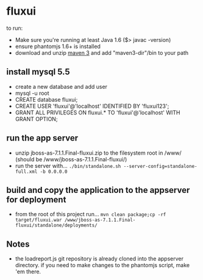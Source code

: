 fluxui
======

to run:
* Make sure you're running at least Java 1.6 ($> javac -version)
* ensure phantomjs 1.6+ is installed
* download and unzip [maven 3](http://maven.apache.org/download.html) and add "maven3-dir"/bin to your path

## install mysql 5.5
* create a new database and add user
* mysql -u root
* CREATE database fluxui;
* CREATE USER 'fluxui'@'localhost' IDENTIFIED BY 'fluxui123';
* GRANT ALL PRIVILEGES ON fluxui.* TO 'fluxui'@'localhost' WITH GRANT OPTION;

## run the app server
* unzip jboss-as-7.1.1.Final-fluxui.zip to the filesystem root in /www/ (should be /www/jboss-as-7.1.1.Final-fluxui/)
* run the server with...
```./bin/standalone.sh --server-config=standalone-full.xml -b 0.0.0.0```

## build and copy the application to the appserver for deployment
* from the root of this project run...
```mvn clean package;cp -rf target/fluxui.war /www/jboss-as-7.1.1.Final-fluxui/standalone/deployments/```

## Notes
* the loadreport.js git repository is already cloned into the appserver directory. if you need to make changes to the phantomjs script, make 'em there.